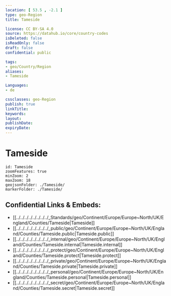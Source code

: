 ```yaml
---
location: [ 53.5 , -2.1 ] 
type: geo-Region
title: Tameside

license: CC BY-SA 4.0
source: https://datahub.io/core/country-codes
isDeleted: false
isReadOnly: false
draft: false
confidential: public

tags:
- geo/Country/Region
aliases:
- Tameside

Languages:
- de

cssclasses: geo-Region
publish: true
linkTitle: 
keywords: 
layout: 
publishDate: 
expiryDate: 
---
```


# Tameside

```leaflet
id: Tameside
zoomFeatures: true 
minZoom: 2 
maxZoom: 18
geojsonFolder: ./Tameside/
markerFolder: ./Tameside/
```


## Confidential Links & Embeds: 
- [[../../../../../../../../_Standards/geo/Continent/Europe/Europe~North/UK/England/Counties/Tameside|Tameside]] 
- [[../../../../../../../../_public/geo/Continent/Europe/Europe~North/UK/England/Counties/Tameside.public|Tameside.public]] 
- [[../../../../../../../../_internal/geo/Continent/Europe/Europe~North/UK/England/Counties/Tameside.internal|Tameside.internal]] 
- [[../../../../../../../../_protect/geo/Continent/Europe/Europe~North/UK/England/Counties/Tameside.protect|Tameside.protect]] 
- [[../../../../../../../../_private/geo/Continent/Europe/Europe~North/UK/England/Counties/Tameside.private|Tameside.private]] 
- [[../../../../../../../../_personal/geo/Continent/Europe/Europe~North/UK/England/Counties/Tameside.personal|Tameside.personal]] 
- [[../../../../../../../../_secret/geo/Continent/Europe/Europe~North/UK/England/Counties/Tameside.secret|Tameside.secret]] 

